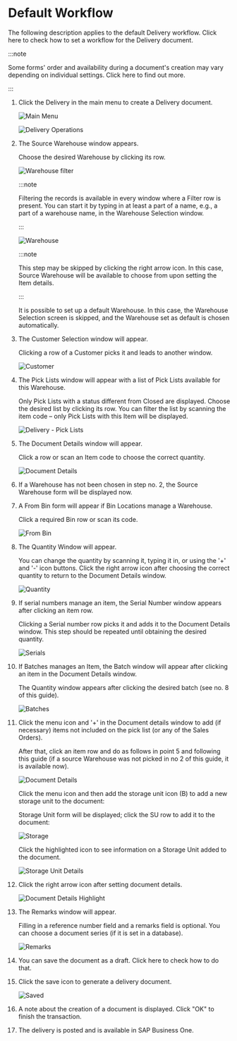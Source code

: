 # Default Workflow

The following description applies to the default Delivery workflow. Click here to check how to set a workflow for the Delivery document.

:::note

Some forms' order and availability during a document's creation may vary depending on individual settings. Click here to find out more.

:::

1. Click the Delivery in the main menu to create a Delivery document.

   ![Main Menu](./media/wms-delivery.webp)

   ![Delivery Operations](./media/delivery-operations.webp)

2. The Source Warehouse window appears.

   Choose the desired Warehouse by clicking its row.

   ![Warehouse filter](./media/warehouse-filter.webp)

   :::note

   Filtering the records is available in every window where a Filter row is present. You can start it by typing in at least a part of a name, e.g., a part of a warehouse name, in the Warehouse Selection window.

   :::

   ![Warehouse](./media/delivery-warehouse.webp)

   :::note

   This step may be skipped by clicking the right arrow icon. In this case, Source Warehouse will be available to choose from upon setting the Item details.

   :::

   It is possible to set up a default Warehouse. In this case, the Warehouse Selection screen is skipped, and the Warehouse set as default is chosen automatically.

3. The Customer Selection window will appear.

   Clicking a row of a Customer picks it and leads to another window.

   ![Customer](./media/customer-selection.webp)

4. The Pick Lists window will appear with a list of Pick Lists available for this Warehouse.

   Only Pick Lists with a status different from Closed are displayed. Choose the desired list by clicking its row. You can filter the list by scanning the item code – only Pick Lists with this Item will be displayed.

   ![Delivery - Pick Lists](./media/delivery-pick-lists.webp)

5. The Document Details window will appear.

   Click a row or scan an Item code to choose the correct quantity.

   ![Document Details](./media/doc-det-so.webp)

6. If a Warehouse has not been chosen in step no. 2, the Source Warehouse form will be displayed now.

7. A From Bin form will appear if Bin Locations manage a Warehouse.

   Click a required Bin row or scan its code.

   ![From Bin](./media/delivery-from-bin.webp)

8. The Quantity Window will appear.

   You can change the quantity by scanning it, typing it in, or using the '+' and '-' icon buttons. Click the right arrow icon after choosing the correct quantity to return to the Document Details window.

   ![Quantity](./media/delivery-quantity-A00001.webp)

9. If serial numbers manage an item, the Serial Number window appears after clicking an item row.

   Clicking a Serial number row picks it and adds it to the Document Details window. This step should be repeated until obtaining the desired quantity.

   ![Serials](./media/delivery-serials-2.webp)

10. If Batches manages an Item, the Batch window will appear after clicking an item in the Document Details window.

    The Quantity window appears after clicking the desired batch (see no. 8 of this guide).

    ![Batches](./media/delivery-batches.webp)

11. Click the menu icon and '+' in the Document details window to add (if necessary) items not included on the pick list (or any of the Sales Orders).

    After that, click an item row and do as follows in point 5 and following this guide (if a source Warehouse was not picked in no 2 of this guide, it is available now).

    ![Document Details](./media/doc-det-empty.webp)

    Click the menu icon and then add the storage unit icon (B) to add a new storage unit to the document:

    Storage Unit form will be displayed; click the SU row to add it to the document:

    ![Storage](./media/delivery-batches.webp)

    Click the highlighted icon to see information on a Storage Unit added to the document.

    ![Storage Unit Details](./media/delivery-storage-unit-details.webp)

12. Click the right arrow icon after setting document details.

    ![Document Details Highlight](./media/delivery-document-details-highlight-2.webp)

13. The Remarks window will appear.

    Filling in a reference number field and a remarks field is optional. You can choose a document series (if it is set in a database).

    ![Remarks](./media/delivery-remarks-3.webp)

14. You can save the document as a draft. Click here to check how to do that.

15. Click the save icon to generate a delivery document.

    ![Saved](./media/delivery-saved.webp)

16. A note about the creation of a document is displayed. Click "OK" to finish the transaction.

17. The delivery is posted and is available in SAP Business One.
